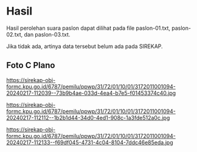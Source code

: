 # Hasil

Hasil perolehan suara paslon dapat dilihat pada file paslon-01.txt, paslon-02.txt, dan paslon-03.txt.

Jika tidak ada, artinya data tersebut belum ada pada SIREKAP.

## Foto C Plano

https://sirekap-obj-formc.kpu.go.id/6787/pemilu/ppwp/31/72/01/10/01/3172011001094-20240217-112039--73b9b4ae-033d-4ea4-b7e5-f01453374c40.jpg

https://sirekap-obj-formc.kpu.go.id/6787/pemilu/ppwp/31/72/01/10/01/3172011001094-20240217-112112--1b2b1d44-34d0-4ed1-908c-1a3fde512a0c.jpg

https://sirekap-obj-formc.kpu.go.id/6787/pemilu/ppwp/31/72/01/10/01/3172011001094-20240217-112133--f69df045-4731-4c04-8104-7ddc46e85eda.jpg

